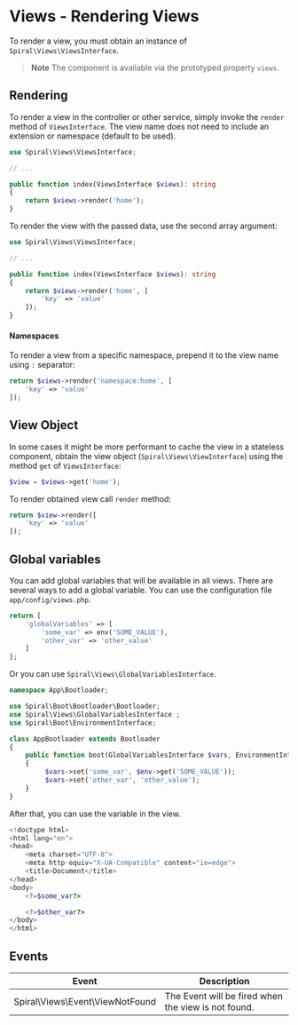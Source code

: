 # Views - Rendering Views

To render a view, you must obtain an instance of `Spiral\Views\ViewsInterface`.

> **Note**
> The component is available via the prototyped property `views`.

## Rendering

To render a view in the controller or other service, simply invoke the `render` method of `ViewsInterface`. The view name
does not need to include an extension or namespace (default to be used).

```php
use Spiral\Views\ViewsInterface;

// ...

public function index(ViewsInterface $views): string
{
    return $views->render('home');
}
```

To render the view with the passed data, use the second array argument:

```php
use Spiral\Views\ViewsInterface;

// ...

public function index(ViewsInterface $views): string
{
    return $views->render('home', [
        'key' => 'value'
    ]);
}
```

#### Namespaces

To render a view from a specific namespace, prepend it to the view name using `:` separator:

```php
return $views->render('namespace:home', [
    'key' => 'value'
]);
```

## View Object

In some cases it might be more performant to cache the view in a stateless component, obtain the view
object (`Spiral\Views\ViewInterface`) using the method `get` of `ViewsInterface`:

```php
$view = $views->get('home');
```  

To render obtained view call `render` method:

```php
return $view->render([
    'key' => 'value'
]);
```

## Global variables

You can add global variables that will be available in all views. There are several ways to add a global variable.
You can use the configuration file `app/config/views.php`.

```php
return [
    'globalVariables' => [
        'some_var' => env('SOME_VALUE'),
        'other_var' => 'other_value'
    ]
];
```

Or you can use `Spiral\Views\GlobalVariablesInterface`.

```php
namespace App\Bootloader;

use Spiral\Boot\Bootloader\Bootloader;
use Spiral\Views\GlobalVariablesInterface ;
use Spiral\Boot\EnvironmentInterface;

class AppBootloader extends Bootloader 
{
    public function boot(GlobalVariablesInterface $vars, EnvironmentInterface $env): void
    {
         $vars->set('some_var', $env->get('SOME_VALUE'));
         $vars->set('other_var', 'other_value');
    }
}
```

After that, you can use the variable in the view.

```php
<!doctype html>
<html lang="en">
<head>
    <meta charset="UTF-8">
    <meta http-equiv="X-UA-Compatible" content="ie=edge">
    <title>Document</title>
</head>
<body>
    <?=$some_var?>

    <?=$other_var?>
</body>
</html>
```

## Events

| Event                           | Description                                         |
|---------------------------------|-----------------------------------------------------|
| Spiral\Views\Event\ViewNotFound | The Event will be fired when the view is not found. |
